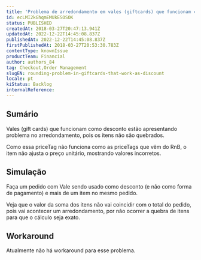 ```yaml
---
title: 'Problema de arredondamento em vales (giftcards) que funcionam como desconto'
id: ecLMI2kGhqmEMUkESOSOK
status: PUBLISHED
createdAt: 2018-03-27T20:47:13.941Z
updatedAt: 2022-12-22T14:45:08.837Z
publishedAt: 2022-12-22T14:45:08.837Z
firstPublishedAt: 2018-03-27T20:53:30.783Z
contentType: knownIssue
productTeam: Financial
author: authors_84
tag: Checkout,Order Management
slugEN: rounding-problem-in-giftcards-that-work-as-discount
locale: pt
kiStatus: Backlog
internalReference: 
---
```


## Sumário

Vales (gift cards) que funcionam como desconto estão apresentando problema no arredondamento, pois os itens não são quebrados.

Como essa priceTag não funciona como as priceTags que vêm do RnB, o item não ajusta o preço unitário, mostrando valores incorretos.

## Simulação

Faça um pedido com Vale sendo usado como desconto (e não como forma de pagamento) e mais de um item no mesmo pedido.

Veja que o valor da soma dos itens não vai coincidir com o total do pedido, pois vai acontecer um arredondamento, por não ocorrer a quebra de itens para que o cálculo seja exato.

## Workaround

Atualmente não há workaround para esse problema.

